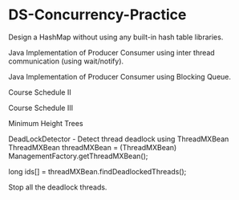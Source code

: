 # DS-Concurrency-Practice
Design a HashMap without using any built-in hash table libraries.

Java Implementation of Producer Consumer using inter thread communication (using wait/notify).

Java Implementation of Producer Consumer using Blocking Queue.

Course Schedule II

Course Schedule III

Minimum Height Trees

DeadLockDetector - Detect thread deadlock using ThreadMXBean
ThreadMXBean threadMXBean = (ThreadMXBean) ManagementFactory.getThreadMXBean();

long ids[] = threadMXBean.findDeadlockedThreads();

Stop all the deadlock threads.
